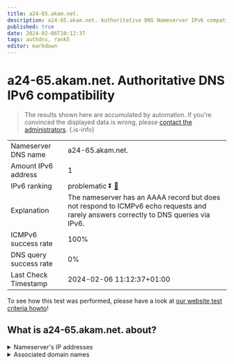 ```yaml
---
title: a24-65.akam.net.
description: a24-65.akam.net. Authoritative DNS Nameserver IPv6 compatibility
published: true
date: 2024-02-06T10:12:37
tags: authdns, rank5
editor: markdown
---
```


# a24-65.akam.net. Authoritative DNS IPv6 compatibility

> The results shown here are accumulated by automation. If you're convinced the displayed data is wrong, please [contact the administrators](/howto/chat). 
{.is-info}




|   |   |
| - | - |
| Nameserver DNS name | a24-65.akam.net.
| Amount IPv6 address | 1
| IPv6 ranking | problematic :arrow_double_down: [🔗](/howto/ranking) |
| Explanation | The nameserver has an AAAA record but does not respond to ICMPv6 echo requests and rarely answers correctly to DNS queries via IPv6. |
| ICMPv6 success rate | 100%|
| DNS query success rate | 0% |
| Last Check Timestamp | 2024-02-06 11:12:37+01:00 |

To see how this test was performed, please have a look at [our website test criteria howto](/howto/testcriteria/authdns)!


## What is a24-65.akam.net. about?




<details>
<summary>Nameserver's IP addresses</summary>

2600:1480:9800::41

</details>



<details>
<summary>Associated domain names</summary>

www.dailymail.co.uk

weather.com

www.novartis.com

</details>
